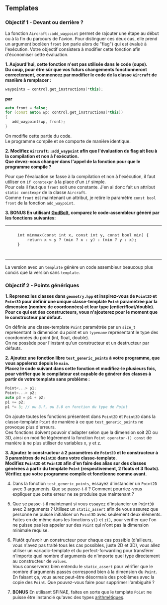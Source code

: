 ## Templates

### Objectif 1 - Devant ou derrière ? 

La fonction `Aircraft::add_waypoint` permet de rajouter une étape au début ou à la fin du parcours de l'avion.
Pour distinguer ces deux cas, elle prend un argument booléen `front` (on parle alors de "flag") qui est évalué à l'exécution.
Votre objectif consistera à modifier cette fonction afin d'économiser cette évaluation.  

**1. Aujourd'hui, cette fonction n'est pas utilisée dans le code (oups).**  
**Du coup, pour être sûr que vos futurs changements fonctionneront correctement, commencez par modifier le code de la classe `Aircraft` de manière à remplacer :**  
```cpp
waypoints = control.get_instructions(*this);
```
**par**  
```cpp
auto front = false;
for (const auto& wp: control.get_instructions(*this))
{
   add_waypoint(wp, front);
}
```

On modifie cette partie du code.  
Le programme compile et se comporte de manière identique.  

**2. Modifiez `Aircraft::add_waypoint` afin que l'évaluation du flag ait lieu à la compilation et non à l'exécution.**  
**Que devez-vous changer dans l'appel de la fonction pour que le programme compile ?**  

Pour que l'évaluation se fasse à la compilation et non à l'exécution, il faut utiliser on `if constexpr` à la place d'un `if` simple.  
Pour cela il faut que `front` soit une constante. J'en ai donc fait un attribut `static constexpr` de la classe `Aircraft`.  
Comme `front` est maintenant un attribut, je retire le paramètre `const bool front` de la fonction `add_waypoint`.  

**3. **BONUS** En utilisant [GodBolt](https://godbolt.org/), comparez le code-assembleur généré par les fonctions suivantes:**  
<table border="0">
 <tr>
    <td><pre lang="c++">
    int minmax(const int x, const int y, const bool min) {
        return x &lt; y ? (min ? x : y) : (min ? y : x);
    }
    </pre></td>
    <td><pre lang="c++">
    template&lt;bool min&gt;
    int minmax(const int x, const int y){
        return x &lt; y ? (min ? x : y) : (min ? y : x);
    }
    </pre></td>
 </tr>
</table>

La version avec un `template` génère un code assembleur beaucoup plus concis que la version sans `template`.  


### Objectif 2 - Points génériques

**1. Reprenez les classes dans `geometry.hpp` et inspirez-vous de `Point2D` et `Point3D` pour définir une unique classe-template `Point` paramétrée par la dimension (nombre de coordonnées) et leur type (entier/float/double).**  
**Pour ce qui est des constructeurs, vous n'ajouterez pour le moment que le constructeur par défaut.**  

On définie une classe-template `Point` paramétrée par un `size_t` représentant la dimension du point et un `typename` représentant le type des coordonnées du point (int, float, double).  
On ne possède pour l'instant qu'un constructeur et un destructeur par défauts.  

**2. Ajoutez une fonction libre `test_generic_points` à votre programme, que vous appelerez depuis le `main`.**   
**Placez le code suivant dans cette fonction et modifiez-le plusieurs fois, pour vérifier que le compilateur est capable de générer des classes à partir de votre template sans problème :**  
```cpp
Point<...> p1;
Point<...> p2;
auto p3 = p1 + p2;
p1 += p2;
p1 *= 3; // ou 3.f, ou 3.0 en fonction du type de Point
```

On ajoute toutes les fonctions présentent dans `Point2D` et `Point3D` dans la classe-template `Point` de manière à ce que `test_generic_points` ne provoque plus d'erreurs.  
Ces fonctions doivent pouvoir s'adapter selon que la dimension soit 2D ou 3D, ainsi on modifie légèrement la fonction `Point operator-() const` de manière à ne plus utiliser de variables x, y et z.  

**3. Ajoutez le constructeur à 2 paramètres de `Point2D` et le constructeur à 3 paramètres de `Point3D` dans votre classe-template.**  
**Modifiez `Point2D` et `Point3D` afin d'en faire des alias sur des classes générées à partir du template `Point` (respectivement, 2 floats et 3 floats).**  
**Vérifiez que votre programme compile et fonctionne comme avant.**  



4. Dans la fonction `test_generic_points`, essayez d'instancier un `Point2D` avec 3 arguments.
Que se passe-t-il ?
Comment pourriez-vous expliquer que cette erreur ne se produise que maintenant ?

5. Que se passe-t-il maintenant si vous essayez d'instancier un `Point3D` avec 2 arguments ?
Utilisez un `static_assert` afin de vous assurez que personne ne puisse initialiser un `Point3D` avec seulement deux éléments.
Faites en de même dans les fonctions `y()` et `z()`, pour vérifier que l'on ne puisse pas les appeler sur des `Point` qui n'ont pas la dimension minimale requise.

6. Plutôt qu'avoir un constructeur pour chaque cas possible (d'ailleurs, vous n'avez pas traité tous les cas possibles, juste 2D et 3D), vous allez utiliser un variadic-template et du perfect-forwarding pour transférer n'importe quel nombre d'arguments de n'importe quel type directement au constructeur de `values`.  
Vous conserverez bien entendu le `static_assert` pour vérifier que le nombre d'arguments passés correspond bien à la dimension du `Point`.\
En faisant ça, vous aurez peut-être désormais des problèmes avec la copie des `Point`.
Que pouvez-vous faire pour supprimer l'ambiguité ?

7. **BONUS** En utilisant SFINAE, faites en sorte que le template `Point` ne puisse être instancié qu'avec des types [arithmétiques](https://en.cppreference.com/w/cpp/types/is_arithmetic).

